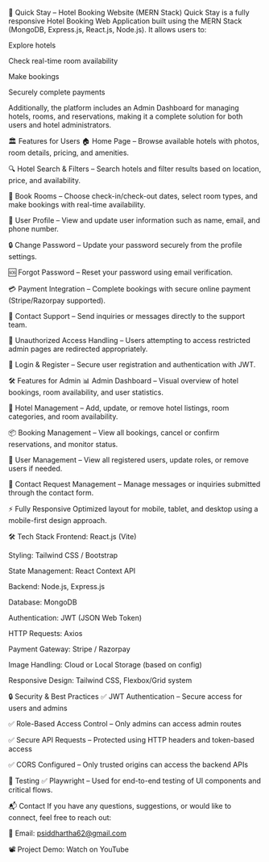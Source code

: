 🏨 Quick Stay – Hotel Booking Website (MERN Stack)
Quick Stay is a fully responsive Hotel Booking Web Application built using the MERN Stack (MongoDB, Express.js, React.js, Node.js). It allows users to:

Explore hotels

Check real-time room availability

Make bookings

Securely complete payments

Additionally, the platform includes an Admin Dashboard for managing hotels, rooms, and reservations, making it a complete solution for both users and hotel administrators.

🏛️ Features for Users
🏠 Home Page – Browse available hotels with photos, room details, pricing, and amenities.

🔍 Hotel Search & Filters – Search hotels and filter results based on location, price, and availability.

📅 Book Rooms – Choose check-in/check-out dates, select room types, and make bookings with real-time availability.

👤 User Profile – View and update user information such as name, email, and phone number.

🔒 Change Password – Update your password securely from the profile settings.

🆘 Forgot Password – Reset your password using email verification.

💳 Payment Integration – Complete bookings with secure online payment (Stripe/Razorpay supported).

📩 Contact Support – Send inquiries or messages directly to the support team.

🚫 Unauthorized Access Handling – Users attempting to access restricted admin pages are redirected appropriately.

🔑 Login & Register – Secure user registration and authentication with JWT.

🛠️ Features for Admin
📊 Admin Dashboard – Visual overview of hotel bookings, room availability, and user statistics.

🏨 Hotel Management – Add, update, or remove hotel listings, room categories, and room availability.

📦 Booking Management – View all bookings, cancel or confirm reservations, and monitor status.

👥 User Management – View all registered users, update roles, or remove users if needed.

📩 Contact Request Management – Manage messages or inquiries submitted through the contact form.

⚡ Fully Responsive
Optimized layout for mobile, tablet, and desktop using a mobile-first design approach.

🛠️ Tech Stack
Frontend: React.js (Vite)

Styling: Tailwind CSS / Bootstrap

State Management: React Context API

Backend: Node.js, Express.js

Database: MongoDB

Authentication: JWT (JSON Web Token)

HTTP Requests: Axios

Payment Gateway: Stripe / Razorpay

Image Handling: Cloud or Local Storage (based on config)

Responsive Design: Tailwind CSS, Flexbox/Grid system

🔒 Security & Best Practices
✅ JWT Authentication – Secure access for users and admins

✅ Role-Based Access Control – Only admins can access admin routes

✅ Secure API Requests – Protected using HTTP headers and token-based access

✅ CORS Configured – Only trusted origins can access the backend APIs

🎯 Testing
✅ Playwright – Used for end-to-end testing of UI components and critical flows.

📬 Contact
If you have any questions, suggestions, or would like to connect, feel free to reach out:

📧 Email: psiddhartha62@gmail.com

📽️ Project Demo: Watch on YouTube
